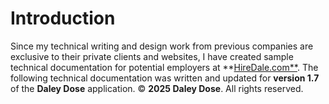 # Introduction
Since my technical writing and design work from previous companies are exclusive to their private clients and websites, I have created sample technical documentation for potential employers at **[HireDale.com**]([url](https://hiredale.com/)).
The following technical documentation was written and updated for **version 1.7** of the **Daley Dose** application.
© **2025 Daley Dose**. All rights reserved.
